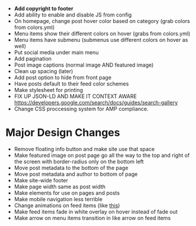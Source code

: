 * **Add copyright to footer**
* Add ability to enable and disable JS from config
* On homepage, change post hover color based on category (grab colors from colors.yml)
* Menu items show their different colors on hover (grabs from colors.yml)
* Menu items have submenu (submenus use different colors on hover as well)
* Put social media under main menu
* Add pagination
* Post image captions (normal image AND featured image)
* Clean up spacing (later)
* Add post option to hide from front page
* Have posts default to their feed color schemes
* Make stylesheet for printing
* FIX UP JSON-LD AND MAKE IT CONTEXT AWARE https://developers.google.com/search/docs/guides/search-gallery
* Change CSS proccessing system for AMP compliance.

# Major Design Changes
* Remove floating info button and make site use that space
* Make featured image on post page go all the way to the top and right of the screen with border-radius only on the bottom left
* Move post metadata to the bottom of the page
* Move post metadata and author to bottom of page
* Make site-wide footer
* Make page width same as post width
* Make elements for use on pages and posts
* Make mobile navigation less terrible
* Change animations on feed items (like [this](https://go.deviantart.com/journal/Atomic-Blonde-Fan-Art-Contest-Semi-Finalists-713235990))
* Make feed items fade in white overlay on hover instead of fade out
* Make arrow on menu items transition in like arrow on feed items
